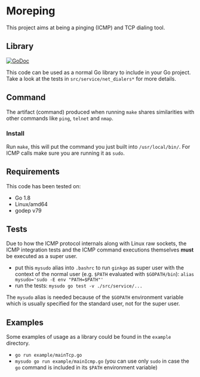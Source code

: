 # Moreping

This project aims at being a pinging (ICMP) and TCP dialing tool.

## Library
[![GoDoc](https://godoc.org/github.com/tappoz/moreping/src/service?status.svg)](https://godoc.org/github.com/tappoz/moreping/src/service)

This code can be used as a normal Go library to include in your Go project.
Take a look at the tests in `src/service/net_dialers*` for more details.

## Command

The artifact (command) produced when running `make` shares similarities
with other commands like `ping`, `telnet` and `nmap`.

### Install

Run `make`, this will put the command you just built into `/usr/local/bin/`.
For ICMP calls make sure you are running it as `sudo`.

## Requirements

This code has been tested on:

- Go 1.8
- Linux/amd64
- godep v79

## Tests

Due to how the ICMP protocol internals along with Linux raw sockets,
the ICMP integration tests and the ICMP command executions themselves **must**
be executed as a super user.

- put this `mysudo` alias into `.bashrc` to run `ginkgo` as super user with the context of
  the normal user (e.g. `$PATH` evaluated with `$GOPATH/bin`): `alias mysudo='sudo -E env "PATH=$PATH"'`
- run the tests: `mysudo go test -v ./src/service/...`

The `mysudo` alias is needed because of the `$GOPATH` environment variable
which is usually specified for the standard user, not for the super user.

## Examples

Some examples of usage as a library could be found in the `example` directory.

- `go run example/mainTcp.go`
- `mysudo go run example/mainIcmp.go` (you can use only `sudo` in case the `go` command is included in its `$PATH` environment variable)
